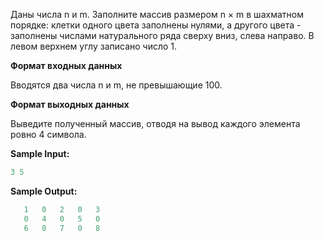 Даны числа n и m. Заполните массив размером n × m в шахматном порядке: клетки одного цвета заполнены нулями, а другого цвета - заполнены числами натурального ряда сверху вниз, слева направо. В левом верхнем углу записано число 1.

**Формат входных данных**

Вводятся два числа n и m, не превышающие 100.

**Формат выходных данных**

Выведите полученный массив, отводя на вывод каждого элемента ровно 4 символа.

**Sample Input:**

```cpp
3 5
```


**Sample Output:**

```cpp
   1   0   2   0   3
   0   4   0   5   0
   6   0   7   0   8
```
